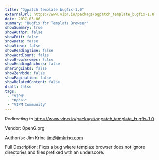 ```yaml
---
title: "Ogpatch template bugfix-1.0"
externalUrl: https://www.vipm.io/package/ogpatch_template_bugfix-1.0
date: 2007-03-06
summary: "Bugfix for Template Browser"
showSummary: true
showAuthor: false
showEdit: false
showData: false
showViews: false
showReadingTime: false
showWordCount: false
showBreadcrumbs: false
showHeadingAnchors: false
sharingLinks: false
showZenMode: false
showPagination: false
showRelatedContent: false
draft: false
tags:
 - "VIPM"
 - "OpenG"
 - "VIPM Community"
---
```


Redirecting to https://www.vipm.io/package/ogpatch_template_bugfix-1.0

Vendor: OpenG.org

Author(s): Jim Kring <jim@jimkring.com>
 
Full Description:
Fixes a bug where template browser does not ignore directories and files prefixed with an underscore.